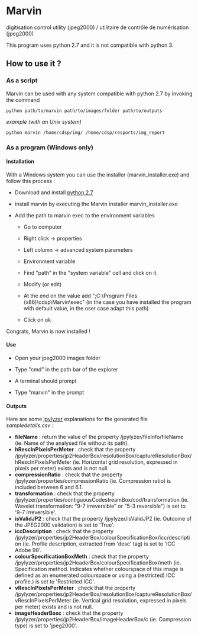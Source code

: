 # Marvin
digitisation control utility (jpeg2000) / utilitaire de contrôle de numérisation (jpeg2000)

This program uses python 2.7 and it is not compatible with python 3.

## How to use it ?

### As a script

Marvin can be used with any system compatible with python 2.7 by invoking the command

`python path/to/marvin path/to/images/folder path/to/outputs`

*example (with an Unix system)*

`python marvin /home/cdsp/img/ /home/cdsp/resports/img_report`

### As a program (Windows only)

#### Installation

With a Windows system you can use the installer (marvin_installer.exe) and follow this process :

* Download and install [python 2.7](https://www.python.org/downloads/release/python-279/)

* install marvin by executing the Marvin installer marvin_installer.exe

* Add the path to marvin exec to the environment variables

	* Go to computer

	* Right click -> properties

	* Left column -> advanced system parameters

	* Environment variable

	* Find "path" in the "system variable" cell and click on it

	* Modify (or edit)

	* At the end on the value add ";C:\Program Files (x86)\cdsp\Marvin\exec" (in the case you have installed the program with default value, in the oser case adapt this path)

	* Click on ok

Congrats, Marvin is now installed !

#### Use

* Open your jpeg2000 images folder

* Type "cmd" in the path bar of the explorer

* A terminal should prompt

* Type "marvin" in the prompt

#### Outputs

Here are some [jpylyzer](https://github.com/openpreserve/jpylyzer/blob/master/doc/jpylyzerUserManual.md) explanations for the generated file *sampledetails.csv* :

* **fileName** : return the value of the property /jpylyzer/fileInfo/fileName (ie. Name of the analysed file without its path).
* **hRescInPixelsPerMeter** : check that the property /jpylyzer/properties/jp2HeaderBox/resolutionBox/captureResolutionBox/hRescInPixelsPerMeter (ie. Horizontal grid resolution, expressed in pixels per meter) exists and is not null.
* **compressionRatio** : check that the property /jpylyzer/properties/compressionRatio (ie. Compression ratio) is included between 6 and 6.1.
* **transformation** : check that the property /jpylyzer/properties/contiguousCodestreamBox/cod/transformation (ie. Wavelet transformation: "9-7 irreversible" or "5-3 reversible") is set to '9-7 irreversible'.
* **isValidJP2** : check that the property /jpylyzer/isValidJP2 (ie. Outcome of the JPEG2000 validation) is set to 'True'.
* **iccDescription** : check that the property /jpylyzer/properties/jp2HeaderBox/colourSpecificationBox/icc/description (ie. Profile description, extracted from 'desc' tag) is set to 'ICC Adobe 98'.
* **colourSpecificationBoxMeth** : check that the property /jpylyzer/properties/jp2HeaderBox/colourSpecificationBox/meth (ie. Specification method. Indicates whether colourspace of this image is defined as an enumerated colourspace or using a (restricted) ICC profile.) is set to 'Restricted ICC'.
* **vRescInPixelsPerMeter** : check that the property /jpylyzer/properties/jp2HeaderBox/resolutionBox/captureResolutionBox/vRescInPixelsPerMeter (ie. Vertical grid resolution, expressed in pixels per meter) exists and is not null.
* **imageHeaderBoxc** : check that the property /jpylyzer/properties/jp2HeaderBox/imageHeaderBox/c (ie. Compression type) is set to 'jpeg2000'.